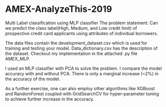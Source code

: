# AMEX-AnalyzeThis-2019
Multi Label classification using MLP classifier
The problem statement: Can we predict the class label(High, Medium, and Low credit limit) of prospective credit card applicants using attributes of individual borrowers.

The data files contain the development_dataset.csv which is used for training and testing your model. Data_dictionary.csv has the description of the dataset. Checkout my implementation in the attached .py file AMEX_MLP. 

I used an MLP classifier with PCA to solve the problem. I compare the model accuracy with and without PCA. There is only a marginal increase (~2%) in the accuracy of the model. 

As a further exercise, one can also employ other algorithms like XGBoost and RandomForest coupled with GridSearchCV for hyper-parameter tuning to achieve further increase in the accuracy.
